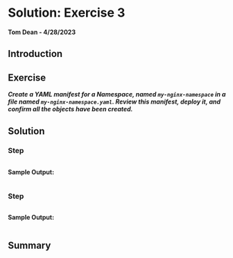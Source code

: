 # Solution: Exercise 3
**Tom Dean - 4/28/2023**

## Introduction



## Exercise

***Create a YAML manifest for a Namespace, named `my-nginx-namespace` in a file named `my-nginx-namespace.yaml`. Review this manifest, deploy it, and confirm all the objects have been created.***

## Solution

### Step

```bash

```

**Sample Output:**
```bash

```

### Step

```bash

```

**Sample Output:**
```bash

```

## Summary


